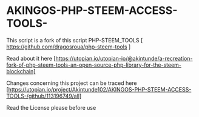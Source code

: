 # AKINGOS-PHP-STEEM-ACCESS-TOOLS-

This script is a fork of this script PHP-STEEM_TOOLS [ https://github.com/dragosroua/php-steem-tools ]

Read about it here [https://utopian.io/utopian-io/@akintunde/a-recreation-fork-of-php-steem-tools-an-open-source-php-library-for-the-steem-blockchain]

Changes concerning this project can be traced here [https://utopian.io/project/Akintunde102/AKINGOS-PHP-STEEM-ACCESS-TOOLS-/github/113196749/all]

Read the License please before use
